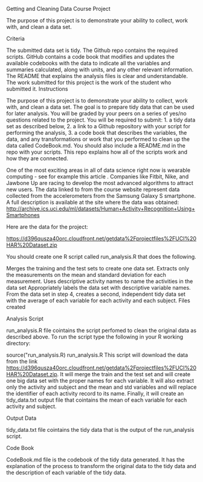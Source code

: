 Getting and Cleaning Data Course Project

The purpose of this project is to demonstrate your ability to collect, work with, and clean a data set.

Criteria

The submitted data set is tidy.
The Github repo contains the required scripts.
GitHub contains a code book that modifies and updates the available codebooks with the data to indicate all the variables and summaries calculated, along with units, and any other relevant information.
The README that explains the analysis files is clear and understandable.
The work submitted for this project is the work of the student who submitted it.
Instructions

The purpose of this project is to demonstrate your ability to collect, work with, and clean a data set. The goal is to prepare tidy data that can be used for later analysis. You will be graded by your peers on a series of yes/no questions related to the project. You will be required to submit: 1. a tidy data set as described below, 2. a link to a Github repository with your script for performing the analysis, 3. a code book that describes the variables, the data, and any transformations or work that you performed to clean up the data called CodeBook.md. You should also include a README.md in the repo with your scripts. This repo explains how all of the scripts work and how they are connected.

One of the most exciting areas in all of data science right now is wearable computing - see for example this article . Companies like Fitbit, Nike, and Jawbone Up are racing to develop the most advanced algorithms to attract new users. The data linked to from the course website represent data collected from the accelerometers from the Samsung Galaxy S smartphone. A full description is available at the site where the data was obtained:
http://archive.ics.uci.edu/ml/datasets/Human+Activity+Recognition+Using+Smartphones

Here are the data for the project:

https://d396qusza40orc.cloudfront.net/getdata%2Fprojectfiles%2FUCI%20HAR%20Dataset.zip

You should create one R script called run_analysis.R that does the following.

Merges the training and the test sets to create one data set.
Extracts only the measurements on the mean and standard deviation for each measurement.
Uses descriptive activity names to name the activities in the data set
Appropriately labels the data set with descriptive variable names.
From the data set in step 4, creates a second, independent tidy data set with the average of each variable for each activity and each subject.
Files created

Analysis Script

run_analysis.R file cointains the script perfomed to clean the original data as described above. To run the script type the following in your R working directory:

source("run_analysis.R)
run_analysis.R
This script will download the data from the link https://d396qusza40orc.cloudfront.net/getdata%2Fprojectfiles%2FUCI%20HAR%20Dataset.zip. It will merge the train and the test set and will create one big data set with the proper names for each variable. It will also extract only the activity and subject and the mean and std variables and will replace the identifier of each activity record to its name. Finally, it will create an tidy_data.txt output file that cointains the mean of each variable for each activity and subject.

Output Data

tidy_data.txt file cointains the tidy data that is the output of the run_analysis script.

Code Book

CodeBook.md file is the codebook of the tidy data generated. It has the explanation of the process to transform the original data to the tidy data and the description of each variable of the tidy data.